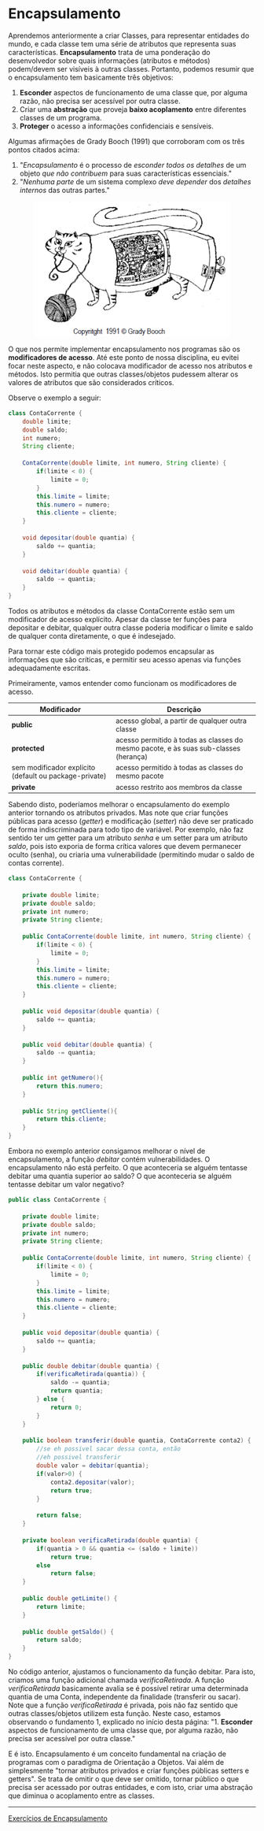 # Encapsulamento

Aprendemos anteriormente a criar Classes, para representar entidades do mundo, e cada classe tem uma série de atributos que representa suas características.
**Encapsulamento** trata de uma ponderação do desenvolvedor sobre quais informações (atributos e métodos) podem/devem ser visíveis à outras classes.
Portanto, podemos resumir que o encapsulamento tem basicamente três objetivos:
1. **Esconder** aspectos de funcionamento de uma classe que, por alguma razão, não precisa ser acessível por outra classe.
2. Criar uma **abstração** que proveja **baixo acoplamento** entre diferentes classes de um programa.
3. **Proteger** o acesso a informações confidenciais e sensíveis.

Algumas afirmações de Grady Booch (1991) que corroboram com os três pontos citados acima:
1. "*Encapsulamento* é o processo de *esconder todos os detalhes* de um objeto *que não contribuem* para suas características essenciais."
2. "*Nenhuma parte* de um sistema complexo *deve depender* dos *detalhes internos* das outras partes."

<p align="center">
  <img width="400" height="275" src="imgs/encapsulamento.png">
</p>

O que nos permite implementar encapsulamento nos programas são os **modificadores de acesso**.
Até este ponto de nossa disciplina, eu evitei focar neste aspecto, e não colocava modificador de acesso nos atributos e métodos.
Isto permitia que outras classes/objetos pudessem alterar os valores de atributos que são considerados críticos.

Observe o exemplo a seguir:

```java
class ContaCorrente {
	double limite;			
	double saldo;	
	int numero;
	String cliente;
	
	ContaCorrente(double limite, int numero, String cliente) {
		if(limite < 0) {
			limite = 0;
		}
		this.limite = limite;
		this.numero = numero;
		this.cliente = cliente;
	}
	
	void depositar(double quantia) {
		saldo += quantia;
	}
	
	void debitar(double quantia) {
		saldo -= quantia;
	}
}
```

Todos os atributos e métodos da classe ContaCorrente estão sem um modificador de acesso explícito.
Apesar da classe ter funções para depositar e debitar, qualquer outra classe poderia modificar o limite e saldo de qualquer conta diretamente, o que é indesejado.

Para tornar este código mais protegido podemos encapsular as informações que são críticas, e permitir seu acesso apenas via funções adequadamente escritas.

Primeiramente, vamos entender como funcionam os modificadores de acesso.

| Modificador  | Descrição |
| ------------------- | ------------------- |
| **public** | acesso global, a partir de qualquer outra classe |
| **protected** | acesso permitido à todas as classes do mesmo pacote, e às suas sub-classes (herança) |
| sem modificador explícito (default ou package-private) | acesso permitido à todas as classes do mesmo pacote |
| **private** | acesso restrito aos membros da classe |

Sabendo disto, poderíamos melhorar o encapsulamento do exemplo anterior tornando os atributos privados.
Mas note que criar funções públicas para acesso (*getter*) e modificação (*setter*) não deve ser praticado de forma indiscriminada para todo tipo de variável.
Por exemplo, não faz sentido ter um getter para um atributo *senha* e um setter para um atributo *saldo*, pois isto exporia de forma crítica valores que devem permanecer oculto (senha), ou criaria uma vulnerabilidade (permitindo mudar o saldo de contas corrente).

```java
class ContaCorrente {
	
	private double limite;			
	private double saldo;	
	private int numero;
	private String cliente;
	
	public ContaCorrente(double limite, int numero, String cliente) {
		if(limite < 0) {
			limite = 0;
		}
		this.limite = limite;
		this.numero = numero;
		this.cliente = cliente;
	}
	
	public void depositar(double quantia) {
		saldo += quantia;
	}
	
	public void debitar(double quantia) {
		saldo -= quantia;
	}
	
	public int getNumero(){
		return this.numero;
	}
	
	public String getCliente(){
		return this.cliente;
	}
}
```

Embora no exemplo anterior consigamos melhorar o nível de encapsulamento, a função *debitar* contém vulnerabilidades.
O encapsulamento não está perfeito.
O que aconteceria se alguém tentasse debitar uma quantia superior ao saldo?
O que aconteceria se alguém tentasse debitar um valor negativo?

```java
public class ContaCorrente {
	
	private double limite;
	private double saldo;	
	private int numero;
	private String cliente;
	
	public ContaCorrente(double limite, int numero, String cliente) {
		if(limite < 0) {
			limite = 0;
		}
		this.limite = limite;
		this.numero = numero;
		this.cliente = cliente;
	}
	
	public void depositar(double quantia) {
		saldo += quantia;
	}
	
	public double debitar(double quantia) {
		if(verificaRetirada(quantia)) {
			saldo -= quantia;
			return quantia;
		} else {
			return 0;
		}		
	}
	
	public boolean transferir(double quantia, ContaCorrente conta2) {
		//se eh possivel sacar dessa conta, então
		//eh possivel transferir
		double valor = debitar(quantia);
		if(valor>0) {
			conta2.depositar(valor);
			return true;
		}
		
		return false;		
	}
	
	private boolean verificaRetirada(double quantia) {
		if(quantia > 0 && quantia <= (saldo + limite)) 
			return true;
		else
			return false;
	}
	
	public double getLimite() {
		return limite;
	}
	
	public double getSaldo() {
		return saldo;
	}
}
```

No código anterior, ajustamos o funcionamento da função debitar.
Para isto, criamos uma função adicional chamada *verificaRetirada*.
A função *verificaRetirada* basicamente avalia se é possível retirar uma determinada quantia de uma Conta, independente da finalidade (transferir ou sacar).
Note que a função *verificaRetirada* é privada, pois não faz sentido que outras classes/objetos utilizem esta função.
Neste caso, estamos observando o fundamento 1, explicado no início desta página: "1. **Esconder** aspectos de funcionamento de uma classe que, por alguma razão, não precisa ser acessível por outra classe."

E é isto.
Encapsulamento é um conceito fundamental na criação de programas com o paradigma de Orientação a Objetos.
Vai além de simplesmente "tornar atributos privados e criar funções públicas setters e getters".
Se trata de omitir o que deve ser omitido, tornar público o que precisa ser acessado por outras entidades, e com isto, criar uma abstração que diminua o acoplamento entre as classes.

---

[Exercícios de Encapsulamento](../exercicios/Encapsulamento.md)
